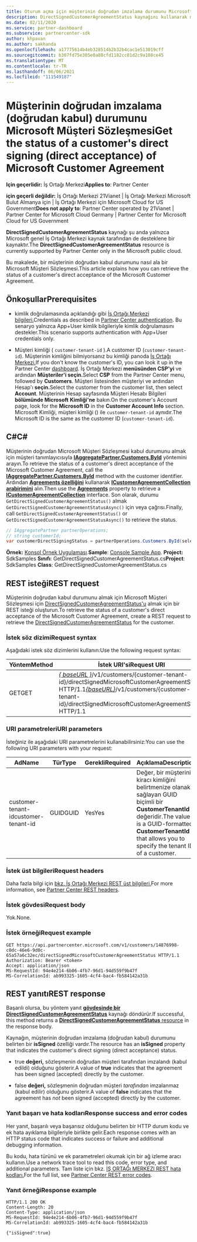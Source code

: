 ```yaml
---
title: Oturum açma için müşterinin doğrudan imzalama durumunu Microsoft Müşteri Sözleşmesi.
description: DirectSignedCustomerAgreementStatus kaynağını kullanarak müşterinin doğrudan imzalama (doğrudan kabul) durumunu Microsoft Müşteri Sözleşmesi.
ms.date: 02/11/2020
ms.service: partner-dashboard
ms.subservice: partnercenter-sdk
author: khpavan
ms.author: sakhanda
ms.openlocfilehash: a17775614b4eb328514b2b32b4cac1e513019cff
ms.sourcegitcommit: b307fd75e305e0a88cfd1182cc01d2c9a108ce45
ms.translationtype: MT
ms.contentlocale: tr-TR
ms.lasthandoff: 06/06/2021
ms.locfileid: "111549187"
---
```

# <a name="get-the-status-of-a-customers-direct-signing-direct-acceptance-of-microsoft-customer-agreement"></a><span data-ttu-id="2e7db-103">Müşterinin doğrudan imzalama (doğrudan kabul) durumunu Microsoft Müşteri Sözleşmesi</span><span class="sxs-lookup"><span data-stu-id="2e7db-103">Get the status of a customer's direct signing (direct acceptance) of Microsoft Customer Agreement</span></span>

<span data-ttu-id="2e7db-104">**Için geçerlidir:** İş Ortağı Merkezi</span><span class="sxs-lookup"><span data-stu-id="2e7db-104">**Applies to**: Partner Center</span></span>

<span data-ttu-id="2e7db-105">**için geçerli değildir:** İş Ortağı Merkezi 21Vianet | İş Ortağı Merkezi Microsoft Bulut Almanya için | İş Ortağı Merkezi için Microsoft Cloud for US Government</span><span class="sxs-lookup"><span data-stu-id="2e7db-105">**Does not apply to**: Partner Center operated by 21Vianet | Partner Center for Microsoft Cloud Germany | Partner Center for Microsoft Cloud for US Government</span></span>

<span data-ttu-id="2e7db-106">**DirectSignedCustomerAgreementStatus** kaynağı şu anda yalnızca Microsoft genel İş Ortağı Merkezi kaynak tarafından de desteklene bir kaynaktır.</span><span class="sxs-lookup"><span data-stu-id="2e7db-106">The **DirectSignedCustomerAgreementStatus** resource is currently supported by Partner Center only in the Microsoft public cloud.</span></span>

<span data-ttu-id="2e7db-107">Bu makalede, bir müşterinin doğrudan kabul durumunu nasıl ala bir Microsoft Müşteri Sözleşmesi.</span><span class="sxs-lookup"><span data-stu-id="2e7db-107">This article explains how you can retrieve the status of a customer's direct acceptance of the Microsoft Customer Agreement.</span></span>

## <a name="prerequisites"></a><span data-ttu-id="2e7db-108">Önkoşullar</span><span class="sxs-lookup"><span data-stu-id="2e7db-108">Prerequisites</span></span>

- <span data-ttu-id="2e7db-109">kimlik doğrulamasında açıklandığı gibi [İş Ortağı Merkezi bilgileri.](partner-center-authentication.md)</span><span class="sxs-lookup"><span data-stu-id="2e7db-109">Credentials as described in [Partner Center authentication](partner-center-authentication.md).</span></span> <span data-ttu-id="2e7db-110">Bu senaryo yalnızca App+User kimlik bilgileriyle kimlik doğrulamasını destekler.</span><span class="sxs-lookup"><span data-stu-id="2e7db-110">This scenario supports authentication with App+User credentials only.</span></span>

- <span data-ttu-id="2e7db-111">Müşteri kimliği ( `customer-tenant-id` ).</span><span class="sxs-lookup"><span data-stu-id="2e7db-111">A customer ID (`customer-tenant-id`).</span></span> <span data-ttu-id="2e7db-112">Müşterinin kimliğini bilmiyorsanız bu kimliği panoda [İş Ortağı Merkezi.](https://partner.microsoft.com/dashboard)</span><span class="sxs-lookup"><span data-stu-id="2e7db-112">If you don't know the customer's ID, you can look it up in the Partner Center [dashboard](https://partner.microsoft.com/dashboard).</span></span> <span data-ttu-id="2e7db-113">İş Ortağı Merkezi **menüsünden CSP'yi** ve ardından **Müşteriler'i seçin.**</span><span class="sxs-lookup"><span data-stu-id="2e7db-113">Select **CSP** from the Partner Center menu, followed by **Customers**.</span></span> <span data-ttu-id="2e7db-114">Müşteri listesinden müşteriyi ve ardından Hesap'ı **seçin.**</span><span class="sxs-lookup"><span data-stu-id="2e7db-114">Select the customer from the customer list, then select **Account**.</span></span> <span data-ttu-id="2e7db-115">Müşterinin Hesap sayfasında Müşteri Hesabı Bilgileri **bölümünde Microsoft** **Kimliği'ne** bakın.</span><span class="sxs-lookup"><span data-stu-id="2e7db-115">On the customer's Account page, look for the **Microsoft ID** in the **Customer Account Info** section.</span></span> <span data-ttu-id="2e7db-116">Microsoft Kimliği, müşteri kimliği () ile `customer-tenant-id` aynıdır.</span><span class="sxs-lookup"><span data-stu-id="2e7db-116">The Microsoft ID is the same as the customer ID  (`customer-tenant-id`).</span></span>

## <a name="c"></a><span data-ttu-id="2e7db-117">C\#</span><span class="sxs-lookup"><span data-stu-id="2e7db-117">C\#</span></span>

<span data-ttu-id="2e7db-118">Müşterinin doğrudan Microsoft Müşteri Sözleşmesi kabul durumunu almak için müşteri tanımlayıcısıyla [**IAggregatePartner.Customers.ById**](/dotnet/api/microsoft.store.partnercenter.customers.icustomercollection.byid) yöntemini arayın.</span><span class="sxs-lookup"><span data-stu-id="2e7db-118">To retrieve the status of a customer's direct acceptance of the Microsoft Customer Agreement, call the [**IAggregatePartner.Customers.ById**](/dotnet/api/microsoft.store.partnercenter.customers.icustomercollection.byid) method with the customer identifier.</span></span> <span data-ttu-id="2e7db-119">Ardından [**Agreements özelliğini**](/dotnet/api/microsoft.store.partnercenter.customers.icustomer.agreements) kullanarak [**ICustomerAgreementCollection arabirimini**](/dotnet/api/microsoft.store.partnercenter.agreements.icustomeragreementcollection) alın.</span><span class="sxs-lookup"><span data-stu-id="2e7db-119">Then use the [**Agreements**](/dotnet/api/microsoft.store.partnercenter.customers.icustomer.agreements) property to retrieve a [**ICustomerAgreementCollection**](/dotnet/api/microsoft.store.partnercenter.agreements.icustomeragreementcollection) interface.</span></span> <span data-ttu-id="2e7db-120">Son olarak, durumu `GetDirectSignedCustomerAgreementStatus()` almak `GetDirectSignedCustomerAgreementStatusAsync()` için veya çağrısı.</span><span class="sxs-lookup"><span data-stu-id="2e7db-120">Finally, call `GetDirectSignedCustomerAgreementStatus()` or `GetDirectSignedCustomerAgreementStatusAsync()` to retrieve the status.</span></span>

``` csharp
// IAggregatePartner partnerOperations;
// string customerId;
var customerDirectSigningStatus = partnerOperations.Customers.ById(selectedCustomerId).Agreements.GetDirectSignedCustomerAgreementStatus();
```

<span data-ttu-id="2e7db-121">**Örnek:** [Konsol Örnek Uygulaması](https://github.com/microsoft/Partner-Center-DotNet-Samples).</span><span class="sxs-lookup"><span data-stu-id="2e7db-121">**Sample**: [Console Sample App](https://github.com/microsoft/Partner-Center-DotNet-Samples).</span></span> <span data-ttu-id="2e7db-122">**Project:** SdkSamples **Sınıfı**: GetDirectSignedCustomerAgreementStatus.cs</span><span class="sxs-lookup"><span data-stu-id="2e7db-122">**Project**: SdkSamples **Class**: GetDirectSignedCustomerAgreementStatus.cs</span></span>

## <a name="rest-request"></a><span data-ttu-id="2e7db-123">REST isteği</span><span class="sxs-lookup"><span data-stu-id="2e7db-123">REST request</span></span>

<span data-ttu-id="2e7db-124">Müşterinin doğrudan kabul durumunu almak için Microsoft Müşteri Sözleşmesi için [DirectSignedCustomerAgreementStatus'u](./customer-agreement-direct-sign-status-resource.md) almak için bir REST isteği oluşturun.</span><span class="sxs-lookup"><span data-stu-id="2e7db-124">To retrieve the status of a customer's direct acceptance of the Microsoft Customer Agreement, create a REST request to retrieve the [DirectSignedCustomerAgreementStatus](./customer-agreement-direct-sign-status-resource.md) for the customer.</span></span>

### <a name="request-syntax"></a><span data-ttu-id="2e7db-125">İstek söz dizimi</span><span class="sxs-lookup"><span data-stu-id="2e7db-125">Request syntax</span></span>

<span data-ttu-id="2e7db-126">Aşağıdaki istek söz dizimlerini kullanın:</span><span class="sxs-lookup"><span data-stu-id="2e7db-126">Use the following request syntax:</span></span>

| <span data-ttu-id="2e7db-127">Yöntem</span><span class="sxs-lookup"><span data-stu-id="2e7db-127">Method</span></span> | <span data-ttu-id="2e7db-128">İstek URI'si</span><span class="sxs-lookup"><span data-stu-id="2e7db-128">Request URI</span></span>                                                                                      |
|--------|--------------------------------------------------------------------------------------------------|
| <span data-ttu-id="2e7db-129">GET</span><span class="sxs-lookup"><span data-stu-id="2e7db-129">GET</span></span>    | <span data-ttu-id="2e7db-130">[*\{ baseURL \}*](partner-center-rest-urls.md)/v1/customers/{customer-tenant-id}/directSignedMicrosoftCustomerAgreementStatus HTTP/1.1</span><span class="sxs-lookup"><span data-stu-id="2e7db-130">[*\{baseURL\}*](partner-center-rest-urls.md)/v1/customers/{customer-tenant-id}/directSignedMicrosoftCustomerAgreementStatus HTTP/1.1</span></span> |

### <a name="uri-parameters"></a><span data-ttu-id="2e7db-131">URI parametreleri</span><span class="sxs-lookup"><span data-stu-id="2e7db-131">URI parameters</span></span>

<span data-ttu-id="2e7db-132">İsteğiniz ile aşağıdaki URI parametrelerini kullanabilirsiniz:</span><span class="sxs-lookup"><span data-stu-id="2e7db-132">You can use the following URI parameters with your request:</span></span>

| <span data-ttu-id="2e7db-133">Ad</span><span class="sxs-lookup"><span data-stu-id="2e7db-133">Name</span></span>             | <span data-ttu-id="2e7db-134">Tür</span><span class="sxs-lookup"><span data-stu-id="2e7db-134">Type</span></span> | <span data-ttu-id="2e7db-135">Gerekli</span><span class="sxs-lookup"><span data-stu-id="2e7db-135">Required</span></span> | <span data-ttu-id="2e7db-136">Açıklama</span><span class="sxs-lookup"><span data-stu-id="2e7db-136">Description</span></span>                                                                               |
|------------------|------|----------|-------------------------------------------------------------------------------------------|
| <span data-ttu-id="2e7db-137">customer-tenant-id</span><span class="sxs-lookup"><span data-stu-id="2e7db-137">customer-tenant-id</span></span> | <span data-ttu-id="2e7db-138">GUID</span><span class="sxs-lookup"><span data-stu-id="2e7db-138">GUID</span></span> | <span data-ttu-id="2e7db-139">Yes</span><span class="sxs-lookup"><span data-stu-id="2e7db-139">Yes</span></span> | <span data-ttu-id="2e7db-140">Değer, bir müşterinin kiracı kimliğini belirtmenize olanak sağlayan GUID biçimli bir **CustomerTenantId** değeridir.</span><span class="sxs-lookup"><span data-stu-id="2e7db-140">The value is a GUID-formatted **CustomerTenantId** that allows you to specify the tenant ID of a customer.</span></span> |

### <a name="request-headers"></a><span data-ttu-id="2e7db-141">İstek üst bilgileri</span><span class="sxs-lookup"><span data-stu-id="2e7db-141">Request headers</span></span>

<span data-ttu-id="2e7db-142">Daha fazla bilgi için [bkz. İş Ortağı Merkezi REST üst bilgileri.](headers.md)</span><span class="sxs-lookup"><span data-stu-id="2e7db-142">For more information, see [Partner Center REST headers](headers.md).</span></span>

### <a name="request-body"></a><span data-ttu-id="2e7db-143">İstek gövdesi</span><span class="sxs-lookup"><span data-stu-id="2e7db-143">Request body</span></span>

<span data-ttu-id="2e7db-144">Yok.</span><span class="sxs-lookup"><span data-stu-id="2e7db-144">None.</span></span>

### <a name="request-example"></a><span data-ttu-id="2e7db-145">İstek örneği</span><span class="sxs-lookup"><span data-stu-id="2e7db-145">Request example</span></span>

```http
GET https://api.partnercenter.microsoft.com/v1/customers/14876998-c0dc-46e6-9d0c-65a57a6c32ec/directSignedMicrosoftCustomerAgreementStatus HTTP/1.1
Authorization: Bearer <token>
Accept: application/json
MS-RequestId: 94e4e214-6b06-4fb7-96d1-94d559f9b47f
MS-CorrelationId: ab993325-1605-4cf4-bac4-fb584142a31b
```

## <a name="rest-response"></a><span data-ttu-id="2e7db-146">REST yanıtı</span><span class="sxs-lookup"><span data-stu-id="2e7db-146">REST response</span></span>

<span data-ttu-id="2e7db-147">Başarılı olursa, bu yöntem yanıt [ **gövdesinde bir DirectSignedCustomerAgreementStatus**](./customer-agreement-direct-sign-status-resource.md) kaynağı döndürür.</span><span class="sxs-lookup"><span data-stu-id="2e7db-147">If successful, this method returns a [**DirectSignedCustomerAgreementStatus** resource](./customer-agreement-direct-sign-status-resource.md) in the response body.</span></span>

<span data-ttu-id="2e7db-148">Kaynağın, müşterinin doğrudan imzalama (doğrudan kabul) durumunu belirten bir **isSigned** özelliği vardır.</span><span class="sxs-lookup"><span data-stu-id="2e7db-148">The resource has an **isSigned** property that indicates the customer's direct signing (direct acceptance) status.</span></span>

- <span data-ttu-id="2e7db-149">true **değeri,** sözleşmenin doğrudan müşteri tarafından imzalandı (kabul edildi) olduğunu gösterir.</span><span class="sxs-lookup"><span data-stu-id="2e7db-149">A value of **true** indicates that the agreement has been signed (accepted) directly by the customer.</span></span>

- <span data-ttu-id="2e7db-150">false **değeri,** sözleşmenin doğrudan müşteri *tarafından* imzalanmaz (kabul edilir) olduğunu gösterir.</span><span class="sxs-lookup"><span data-stu-id="2e7db-150">A value of **false** indicates that the agreement has *not* been signed (accepted) directly by the customer.</span></span>

### <a name="response-success-and-error-codes"></a><span data-ttu-id="2e7db-151">Yanıt başarı ve hata kodları</span><span class="sxs-lookup"><span data-stu-id="2e7db-151">Response success and error codes</span></span>

<span data-ttu-id="2e7db-152">Her yanıt, başarılı veya başarısız olduğunu belirten bir HTTP durum kodu ve ek hata ayıklama bilgileriyle birlikte gelir.</span><span class="sxs-lookup"><span data-stu-id="2e7db-152">Each response comes with an HTTP status code that indicates success or failure and additional debugging information.</span></span>

<span data-ttu-id="2e7db-153">Bu kodu, hata türünü ve ek parametreleri okumak için bir ağ izleme aracı kullanın.</span><span class="sxs-lookup"><span data-stu-id="2e7db-153">Use a network trace tool to read this code, error type, and additional parameters.</span></span> <span data-ttu-id="2e7db-154">Tam liste için bkz. [İŞ ORTAĞı MERKEZI REST hata kodları.](error-codes.md)</span><span class="sxs-lookup"><span data-stu-id="2e7db-154">For the full list, see [Partner Center REST error codes](error-codes.md).</span></span>

### <a name="response-example"></a><span data-ttu-id="2e7db-155">Yanıt örneği</span><span class="sxs-lookup"><span data-stu-id="2e7db-155">Response example</span></span>

```http
HTTP/1.1 200 OK
Content-Length: 20
Content-Type: application/json
MS-RequestId: 94e4e214-6b06-4fb7-96d1-94d559f9b47f
MS-CorrelationId: ab993325-1605-4cf4-bac4-fb584142a31b

{"isSigned":true}
```
